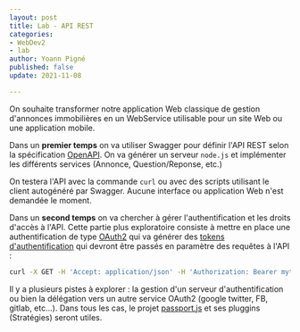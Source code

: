```yaml
---
layout: post
title: Lab - API REST
categories:
- WebDev2
- lab
author: Yoann Pigné
published: false
update: 2021-11-08

---
```


On souhaite transformer notre application Web classique de gestion d'annonces immobilières en un WebService utilisable pour un site Web ou une application mobile.

Dans un **premier temps** on va utiliser Swagger pour définir l'API REST selon la spécification [OpenAPI](https://swagger.io/specification/). On va générer un serveur `node.js` et implémenter les différents services (Annonce, Question/Reponse, etc.)

On testera l'API avec la commande `curl` ou avec des scripts utilisant le client autogénéré par Swagger. Aucune interface ou application Web n'est demandée le moment.

Dans un **second temps** on va chercher à gérer l'authentification et les droits d'accès à l'API. Cette partie plus exploratoire consiste à mettre en place une authentification de type [OAuth2](https://swagger.io/docs/specification/authentication/oauth2/) qui va générer des [tokens d'authentification](https://swagger.io/docs/specification/authentication/bearer-authentication/) qui devront être passés en paramètre des requêtes à l'API : 

```sh
curl -X GET -H 'Accept: application/json' -H 'Authorization: Bearer mytoken123' 'https://api.example.com/1.0.0/ping'
```

Il y a plusieurs pistes à explorer : la gestion d'un serveur d'authentification ou bien la délégation vers un autre service OAuth2 (google twitter, FB, gitlab, etc...). Dans tous les cas, le projet [passport.js](http://www.passportjs.org/) et ses pluggins (Stratégies) seront utiles.
